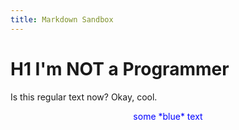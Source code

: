 ```yaml
---
title: Markdown Sandbox
---
```

# H1 I'm NOT a Programmer
Is this regular text now? Okay, cool.

<center><span style="color:blue;">some *blue* text</span></center>

